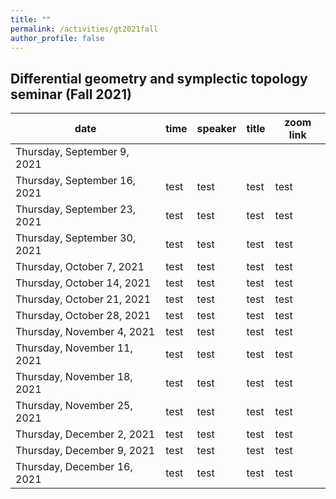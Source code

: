 ```yaml
---
title: ""
permalink: /activities/gt2021fall
author_profile: false
---
```


## Differential geometry and symplectic topology seminar (Fall 2021)


| date | time | speaker | title | zoom link |
| ---- | ---- | ------- | ----- | ------- |
| Thursday, September 9, 2021 |   |   |   |   |
| Thursday, September 16, 2021 | test | test | test | test |
| Thursday, September 23, 2021 | test | test | test | test |
| Thursday, September 30, 2021 | test | test | test | test |
| Thursday, October 7, 2021 | test | test | test | test |
| Thursday, October 14, 2021 | test | test | test | test |
| Thursday, October 21, 2021 | test | test | test | test |
| Thursday, October 28, 2021 | test | test | test | test |
| Thursday, November 4, 2021 | test | test | test | test |
| Thursday, November 11, 2021 | test | test | test | test |
| Thursday, November 18, 2021 | test | test | test | test |
| Thursday, November 25, 2021 | test | test | test | test |
| Thursday, December 2, 2021 | test | test | test | test |
| Thursday, December 9, 2021 | test | test | test | test |
| Thursday, December 16, 2021 | test | test | test | test |
